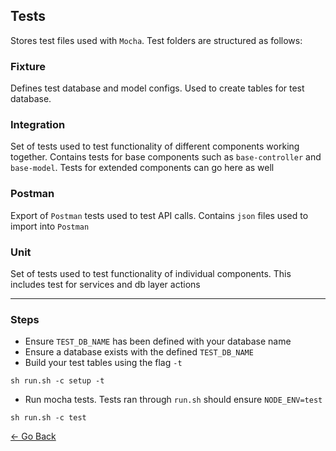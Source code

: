 ## Tests
Stores test files used with `Mocha`. Test folders are structured as follows:

### Fixture
Defines test database and model configs. Used to create tables for test database.

### Integration
Set of tests used to test functionality of different components working together. Contains tests for base components such as `base-controller` and `base-model`. Tests for extended components can go here as well

### Postman
Export of `Postman` tests used to test API calls. Contains `json` files used to import into `Postman`

### Unit
Set of tests used to test functionality of individual components. This includes test for services and db layer actions

---

### Steps
* Ensure `TEST_DB_NAME` has been defined with your database name
* Ensure a database exists with the defined `TEST_DB_NAME`
* Build your test tables using the flag `-t`
```
sh run.sh -c setup -t
```
* Run mocha tests. Tests ran through `run.sh` should ensure `NODE_ENV=test`
```
sh run.sh -c test
```

[&larr; Go Back](../README.md)